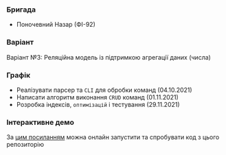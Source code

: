 ### Бригада
* Поночевний Назар (ФІ-92)

### Варіант
Варіант №3: Реляційна модель із підтримкою агрегації даних (числа)

### Графік
* Реалізувати парсер та `CLI` для обробки команд (04.10.2021)
* Написати алгоритм виконання `CRUD` команд (01.11.2021)
* Розробка індексів, `оптимізацій` і тестування (29.11.2021)

### Інтерактивне демо
За <a href="https://colab.research.google.com/drive/1GkPPsWYjC4aol6vgNVJ3KAwWJyqlOM5s?usp=sharing">цим посиланням</a> можна онлайн запустити та спробувати код з цього репозиторію
